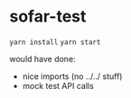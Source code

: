 # sofar-test

`yarn install`
`yarn start`


would have done:
* nice imports (no ../../ stuff)
* mock test API calls